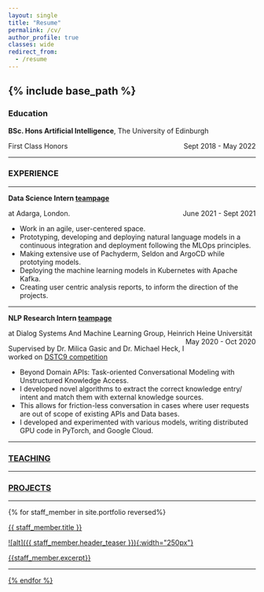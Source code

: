 ```yaml
---
layout: single
title: "Resume"
permalink: /cv/
author_profile: true
classes: wide
redirect_from:
  - /resume
---
```

{% include base_path %}
---

### Education

**BSc. Hons Artificial Intelligence**, The University of Edinburgh

<p style="text-align:left;">
    First Class Honors
    <span style="float:right;">
        Sept 2018 - May 2022
    </span>
</p>

---

### EXPERIENCE

---

**Data Science Intern [teampage](https://adarga.ai/article/welcome-adarga-interns-2021)** 

<p style="text-align:left;">
    at Adarga, London.
    <span style="float:right;">
        June 2021 - Sept 2021
    </span>
</p>

- Work in an agile, user-centered space.
- Prototyping, developing and deploying natural language models in a continuous integration and deployment following the MLOps principles.
- Making extensive use of Pachyderm, Seldon and ArgoCD while prototying models.
- Deploying the machine learning models in Kubernetes with Apache Kafka.
- Creating user centric analysis reports, to inform the direction of the projects.

---

**NLP Research Intern [teampage](https://www.cs.hhu.de/en/research-groups/dialog-systems-and-machine-learning/our-team/alumni)** 

<p style="text-align:left;">
    at Dialog Systems And Machine Learning Group, Heinrich Heine Universität
    <span style="float:right;">
        May 2020 - Oct 2020
    </span>
</p>

Supervised by Dr. Milica Gasic and Dr. Michael Heck, I worked on [DSTC9 competition](https://dstc9.dstc.community/tracks) 
- Beyond Domain APIs: Task-oriented Conversational Modeling with Unstructured Knowledge Access. 
- I developed novel algorithms to extract the correct knowledge entry/ intent and match them with external knowledge sources. 
- This allows for friction-less conversation in cases where user requests are out of scope of existing APIs and Data bases.
- I developed and experimented with various models, writing distributed GPU code in PyTorch, and Google Cloud.

---

### [TEACHING](/teaching)

---

### [PROJECTS](/teaching)

---

<!-- **AI based Poem generator with [tutorial blogs.](https://web.archive.org/web/20191215191035/https://divybramhecha.tech/category/research/)** 
Using Natural Language Modelling, and Understanding with Probabilistic, feature Engineering Approach to generate unique poems! Writing tutorials on the same in blog posts, clearly communicating the knowledge of the subject.

**Web Scrapper for Poetry Foundation
[link.](https://www.kaggle.com/tgdivy/poetry-foundation-poems)** 
Using Selenium and Beautiful Soup, collecting all the poems, and their respective tags, poets, title from Poetry Foundation. The complete process is found in a tutorial blog series and communicated in a clear, precise manner.

**Investigating how RNN's work
[link.](https://github.com/TGDivy/RNNs-Subject-verb)** 
This was part of a masters level course at the university, where I in a team of 2, investigate how RNN's work. We investigate how the performance changes with the number of back steps used in the algorithm as the distance
between the subject and the verb increases.

**MB-TI Personality classifier
[link.](https://github.com/TGDivy/MBTI-Personality-Classifier)** 
This was one my first projects in NLP. Created a group of classifier NLP models which use your social media posts to predict your MB-TI personality type. -->

{% for staff_member in site.portfolio reversed%}

<a href="{{ staff_member.url }}">
    {{ staff_member.title }}

![alt]({{ staff_member.header_teaser }}){:width="250px"}

{{staff_member.excerpt}}

---

{% endfor %}